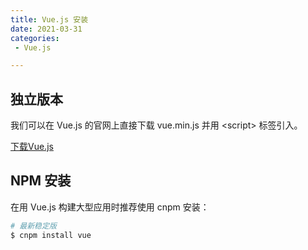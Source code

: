```yaml
---
title: Vue.js 安装
date: 2021-03-31
categories:
 - Vue.js

---
```


## 独立版本
我们可以在 Vue.js 的官网上直接下载 vue.min.js 并用 &#60;script&#62; 标签引入。

[下载Vue.js](https://vuejs.org/js/vue.min.js)

## NPM 安装
在用 Vue.js 构建大型应用时推荐使用 cnpm 安装：

```sh
# 最新稳定版
$ cnpm install vue
```
